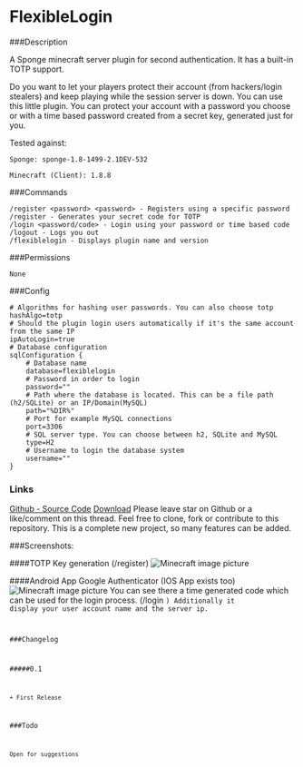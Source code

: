 # FlexibleLogin

###Description

A Sponge minecraft server plugin for second authentication. It has a built-in
TOTP support.

Do you want to let your players protect their account (from hackers/login stealers) and keep playing while the session server is down. You can use this little plugin. You can protect your account with a password you choose or with a time based password created from a secret key, generated just for you.

Tested against:

	Sponge: sponge-1.8-1499-2.1DEV-532

	Minecraft (Client): 1.8.8

###Commands

    /register <password> <password> - Registers using a specific password
    /register - Generates your secret code for TOTP
    /login <password/code> - Login using your password or time based code
    /logout - Logs you out
    /flexiblelogin - Displays plugin name and version

###Permissions

    None

###Config

    # Algorithms for hashing user passwords. You can also choose totp
    hashAlgo=totp
    # Should the plugin login users automatically if it's the same account from the same IP
    ipAutoLogin=true
    # Database configuration
    sqlConfiguration {
        # Database name
        database=flexiblelogin
        # Password in order to login
        password=""
        # Path where the database is located. This can be a file path (h2/SQLite) or an IP/Domain(MySQL)
        path="%DIR%"
        # Port for example MySQL connections
        port=3306
        # SQL server type. You can choose between h2, SQLite and MySQL
        type=H2
        # Username to login the database system
        username=""
    }

### Links

[Github - Source Code][1]
[Download][2]
Please leave star on Github or a like/comment on this thread. Feel free to clone, fork or contribute to this repository.
This is a complete new project, so many features can be added.

###Screenshots:

####TOTP Key generation (/register)
![Minecraft image picture](http://fs2.directupload.net/images/150805/eu3fycsp.png)

####Android App Google Authenticator (IOS App exists too)
![Minecraft image picture](http://fs2.directupload.net/images/150804/3qrcb9j3.png)
You can see there a time generated code which can be used for the login process. (/login <code>)
Additionally it display your user account name and the server ip.

###Changelog

#####0.1

    + First Release

###Todo

    Open for suggestions


  [1]: https://github.com/games647/FlexibleLogin
  [2]: https://github.com/games647/FlexibleLogin/releases